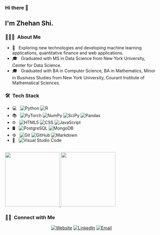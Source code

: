 ### Hi there 👋

<!--
**cyberzzhhss/cyberzzhhss** is a ✨ _special_ ✨ repository because its `README.md` (this file) appears on your GitHub profile.

Here are some ideas to get you started:

- 🔭 I’m currently working on ...
- 🌱 I’m currently learning ...
- 👯 I’m looking to collaborate on ...
- 🤔 I’m looking for help with ...
- 💬 Ask me about ...
- 📫 How to reach me: ...
- 😄 Pronouns: ...
- ⚡ Fun fact: ...
-->

<h2> I'm Zhehan Shi.</h2>

<h3> 👨🏻‍💻 &nbsp;About Me </h3>

- 🌱 &nbsp; Exploring new technologies and developing machine learning applications, quantitative finance and web applications.
- 🎓 &nbsp; Graduated with MS in Data Science from New York University, Center for Data Science.
- 🎓 &nbsp; Graduated with BA in Computer Science, BA in Mathematics, Minor in Business Studies from New York University, Courant Institute of Mathematical Sciences.

<h3> 🛠 &nbsp;Tech Stack</h3>

- 💻 &nbsp;
  ![Python](https://img.shields.io/badge/-Python-333333?style=flat&logo=python)
  ![R](https://img.shields.io/badge/-R-333333?style=flat&logo=R)
- 📚 &nbsp;
  ![PyTorch](https://img.shields.io/badge/-PyTorch-333333?style=flat&logo=pytorch)
  ![NumPy](https://img.shields.io/badge/-NumPy-333333?style=flat&logo=numpy)
  ![SciPy](https://img.shields.io/badge/-SciPy-333333?style=flat&logo=scipy)
  ![Pandas](https://img.shields.io/badge/-Pandas-333333?style=flat&logo=pandas)
- 🌐 &nbsp;
  ![HTML5](https://img.shields.io/badge/-HTML5-333333?style=flat&logo=HTML5)
  ![CSS](https://img.shields.io/badge/-CSS-333333?style=flat&logo=CSS3&logoColor=1572B6)
  ![JavaScript](https://img.shields.io/badge/-JavaScript-333333?style=flat&logo=javascript)
- 🛢 &nbsp;
  ![PostgreSQL](https://img.shields.io/badge/-PostgreSQL-333333?style=flat&logo=postgresql)
  ![MongoDB](https://img.shields.io/badge/-MongoDB-333333?style=flat&logo=mongodb)
- ⚙️ &nbsp;
  ![Git](https://img.shields.io/badge/-Git-333333?style=flat&logo=git)
  ![GitHub](https://img.shields.io/badge/-GitHub-333333?style=flat&logo=github)
  ![Markdown](https://img.shields.io/badge/-Markdown-333333?style=flat&logo=markdown)
- 🔧 &nbsp;
  ![Visual Studio Code](https://img.shields.io/badge/-Visual%20Studio%20Code-333333?style=flat&logo=visual-studio-code&logoColor=007ACC)

<br/>

<a href="https://github.com/cyberzzhhss">
  <img height="180em" src="https://github-readme-stats.vercel.app/api?username=cyberzzhhss&theme=buefy&show_icons=true" />
  <img height="180em" src="https://github-readme-stats.vercel.app/api/top-langs/?username=cyberzzhhss&theme=buefy&layout=compact" />
</a>

<br/>

<h3> 🤝🏻 &nbsp;Connect with Me </h3>

<p align="center">
<a href="https://cyberzzhhss.github.io/"><img alt="Website" src="https://img.shields.io/badge/Website-https://cyberzzhhss.github.io/-blue?style=flat-square&logo=google-chrome"></a>
<a href="https://www.linkedin.com/in/zhehan-shi-175b09135/"><img alt="LinkedIn" src="https://img.shields.io/badge/LinkedIn-Zhehan Shi-blue?style=flat-square&logo=linkedin"></a>
<a href="mailto:cyberzzhhss@gmail.com"><img alt="Email" src="https://img.shields.io/badge/Email-cyberzzhhss@gmail.com-blue?style=flat-square&logo=gmail"></a>
</p>



<!--
**cyberzzhhss/cyberzzhhss** is a ✨ _special_ ✨ repository because its `README.md` (this file) appears on your GitHub profile.

Here are some ideas to get you started:

- 🔭 I’m currently working on ...
- 🌱 I’m currently learning ...
- 👯 I’m looking to collaborate on ...
- 🤔 I’m looking for help with ...
- 💬 Ask me about ...
- 📫 How to reach me: ...
- 😄 Pronouns: ...
- ⚡ Fun fact: ...
-->
